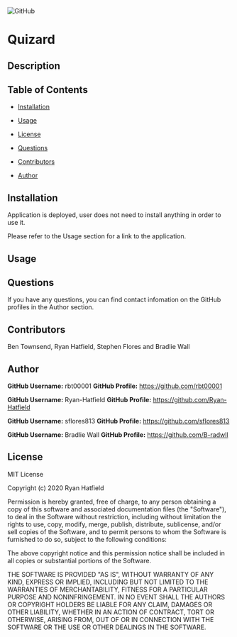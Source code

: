 ![GitHub](https://img.shields.io/github/license/rbt00001/Quizard)
# Quizard

## Description


## Table of Contents

* [Installation](#Installation)

* [Usage](#Usage)

* [License](#License)

* [Questions](#Questions)

* [Contributors](#Contributors)

* [Author](#Author)

## Installation

Application is deployed, user does not need to install anything in order to use it.

Please refer to the Usage section for a link to the application.

## Usage



## Questions

If you have any questions, you can find contact infomation on the GitHub profiles in the Author section.

## Contributors
Ben Townsend, Ryan Hatfield, Stephen Flores and Bradlie Wall

## Author
**GitHub Username:** rbt00001
**GitHub Profile:** https://github.com/rbt00001


**GitHub Username:** Ryan-Hatfield
**GitHub Profile:** https://github.com/Ryan-Hatfield


**GitHub Username:** sflores813
**GitHub Profile:** https://github.com/sflores813


**GitHub Username:** Bradlie Wall
**GitHub Profile:** https://github.com/B-radwll


## License
MIT License

Copyright (c) 2020 Ryan Hatfield

Permission is hereby granted, free of charge, to any person obtaining a copy
of this software and associated documentation files (the "Software"), to deal
in the Software without restriction, including without limitation the rights
to use, copy, modify, merge, publish, distribute, sublicense, and/or sell
copies of the Software, and to permit persons to whom the Software is
furnished to do so, subject to the following conditions:

The above copyright notice and this permission notice shall be included in all
copies or substantial portions of the Software.

THE SOFTWARE IS PROVIDED "AS IS", WITHOUT WARRANTY OF ANY KIND, EXPRESS OR
IMPLIED, INCLUDING BUT NOT LIMITED TO THE WARRANTIES OF MERCHANTABILITY,
FITNESS FOR A PARTICULAR PURPOSE AND NONINFRINGEMENT. IN NO EVENT SHALL THE
AUTHORS OR COPYRIGHT HOLDERS BE LIABLE FOR ANY CLAIM, DAMAGES OR OTHER
LIABILITY, WHETHER IN AN ACTION OF CONTRACT, TORT OR OTHERWISE, ARISING FROM,
OUT OF OR IN CONNECTION WITH THE SOFTWARE OR THE USE OR OTHER DEALINGS IN THE
SOFTWARE.
